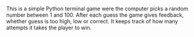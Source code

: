 This is a simple Python terminal game were the computer picks a random number between 1 and 100. After each guess the game gives feedback, whether guess is too high, low or correct. It keeps track of how many attempts it takes the player to win.
